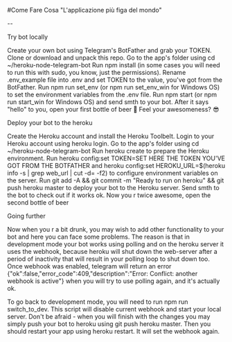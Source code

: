 #Come Fare Cosa 
"L'applicazione più figa del mondo"

--

Try bot locally

Create your own bot using Telegram's BotFather and grab your TOKEN.
Clone or download and unpack this repo.
Go to the app's folder using cd ~/heroku-node-telegram-bot
Run npm install (in some cases you will need to run this with sudo, you know, just the permissions).
Rename .env_example file into .env and set TOKEN to the value, you've got from the BotFather.
Run npm run set_env (or npm run set_env_win for Windows OS) to set the environment variables from the .env file.
Run npm start (or npm run start_win for Windows OS) and send smth to your bot.
After it says "hello" to you, open your first bottle of beer 🍺
Feel your awesomeness? 😎

Deploy your bot to the heroku

Create the Heroku account and install the Heroku Toolbelt.
Login to your Heroku account using heroku login.
Go to the app's folder using cd ~/heroku-node-telegram-bot
Run heroku create to prepare the Heroku environment.
Run heroku config:set TOKEN=SET HERE THE TOKEN YOU'VE GOT FROM THE BOTFATHER and heroku config:set HEROKU_URL=$(heroku info -s | grep web_url | cut -d= -f2) to configure environment variables on the server.
Run git add -A && git commit -m "Ready to run on heroku" && git push heroku master to deploy your bot to the Heroku server.
Send smth to the bot to check out if it works ok.
Now you r twice awesome, open the second bottle of beer

Going further

Now when you r a bit drunk, you may wish to add other functionality to your bot and here you can face some problems. The reason is that in development mode your bot works using polling and on the heroku server it uses the webhook, because heroku will shut down the web-server after a period of inactivity that will result in your polling loop to shut down too. Once webhook was enabled, telegram will return an error {"ok":false,"error_code":409,"description":"Error: Conflict: another webhook is active"} when you will try to use polling again, and it's actually ok.

To go back to development mode, you will need to run npm run switch_to_dev. This script will disable current webhook and start your local server. Don't be afraid - when you will finish with the changes you may simply push your bot to heroku using git push heroku master. Then you should restart your app using heroku restart. It will set the webhook again.